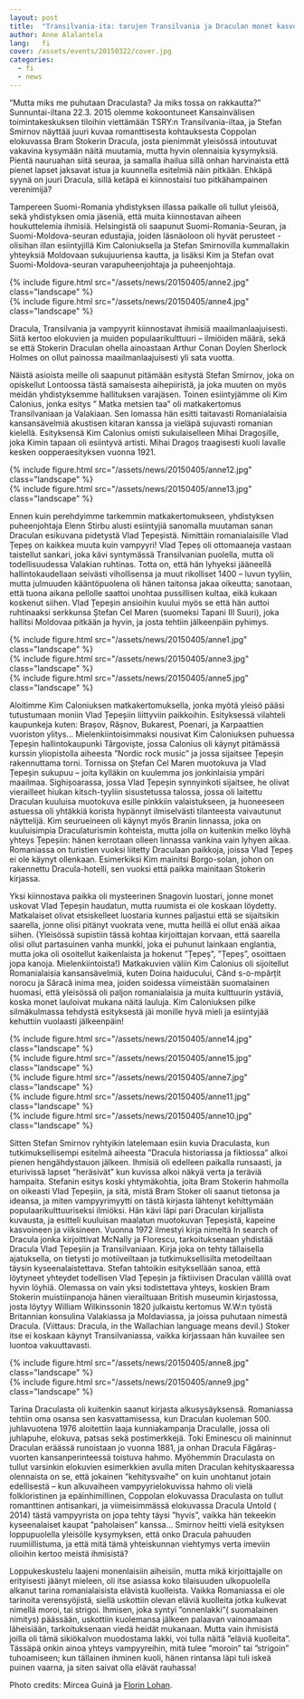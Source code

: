 ```yaml
---
layout: post
title:  "Transilvania-ita: tarujen Transilvania ja Draculan monet kasvot"
author: Anne Alalantela
lang:   fi
cover: /assets/events/20150322/cover.jpg
categories:
  - fi
  - news
---
```


”Mutta miks me puhutaan Draculasta? Ja miks tossa on rakkautta?” Sunnuntai-iltana  22.3. 2015  olemme kokoontuneet Kansainvälisen toimintakeskuksen tiloihin viettämään TSRY:n Transilvania-iltaa,  ja Stefan Smirnov näyttää juuri kuvaa romanttisesta kohtauksesta Coppolan elokuvassa Bram Stokerin Dracula, josta pienimmät yleisössä intoutuvat vakavina kysymään näitä muutamia, mutta hyvin olennaisia kysymyksiä. Pientä nauruahan siitä seuraa, ja samalla ihailua sillä onhan harvinaista että pienet lapset jaksavat istua ja kuunnella esitelmiä näin pitkään. Ehkäpä syynä on juuri Dracula, sillä ketäpä ei kiinnostaisi tuo pitkähampainen verenimijä?

Tampereen Suomi-Romania yhdistyksen illassa paikalle oli tullut yleisöä, sekä yhdistyksen omia jäseniä, että muita kiinnostavan aiheen houkuttelemia ihmisiä. Helsingistä oli saapunut Suomi-Romania-Seuran, ja Suomi-Moldova-seuran edustajia, joiden läsnäoloon oli hyvät perusteet - olisihan illan esiintyjillä Kim Caloniuksella ja Stefan Smirnovilla kummallakin yhteyksiä Moldovaan sukujuuriensa kautta, ja lisäksi  Kim ja Stefan ovat Suomi-Moldova-seuran varapuheenjohtaja ja puheenjohtaja.

<div class="row">
  <div class="col-md-6">
  {% include figure.html src="/assets/news/20150405/anne2.jpg" class="landscape" %}
  </div>
  <div class="col-md-5">
    {% include figure.html src="/assets/news/20150405/anne4.jpg" class="landscape" %}
  </div>
</div>

Dracula, Transilvania ja vampyyrit kiinnostavat ihmisiä maailmanlaajuisesti. Siitä kertoo elokuvien ja muiden populaarikulttuuri – ilmiöiden määrä, sekä se että Stokerin Draculan ohella ainoastaan Arthur Conan Doylen Sherlock Holmes on ollut painossa maailmanlaajuisesti yli sata vuotta. 

Näistä asioista meille oli saapunut  pitämään esitystä Stefan Smirnov, joka on opiskellut Lontoossa tästä samaisesta aihepiiristä, ja joka muuten on myös meidän yhdistyksemme hallituksen varajäsen. Toinen esiintyjämme oli Kim Calonius, jonka esitys ” Matka metsien taa”  oli matkakertomus Transilvaniaan ja Valakiaan. Sen lomassa hän esitti taitavasti Romanialaisia kansansävelmiä akustisen kitaran kanssa ja vieläpä sujuvasti romanian kielellä. Esityksensä Kim Calonius omisti sukulaiselleen Mihai Dragoșille, joka Kimin tapaan oli esiintyvä artisti. Mihai Dragoș traagisesti kuoli lavalle kesken oopperaesityksen vuonna 1921. 

<div class="row">
  <div class="col-md-6">
  {% include figure.html src="/assets/news/20150405/anne12.jpg" class="landscape" %}
  </div>
  <div class="col-md-6">
    {% include figure.html src="/assets/news/20150405/anne13.jpg" class="landscape" %}
  </div>
</div>

Ennen kuin perehdyimme tarkemmin matkakertomukseen, yhdistyksen puheenjohtaja Elenn Stirbu alusti esiintyjiä sanomalla muutaman sanan Draculan esikuvana pidetystä Vlad Țepeșistä. Nimittäin romanialaisille Vlad Țepeș on kaikkea muuta kuin vampyyri! Vlad Țepeș oli ottomaaneja vastaan taistellut sankari, joka kävi syntymässä Transilvanian puolella, mutta oli todellisuudessa Valakian ruhtinas. Totta on, että hän lyhyeksi jääneellä hallintokaudellaan seivästi vihollisensa ja muut rikolliset 1400 – luvun tyyliin, mutta julmuuden kääntöpuolena oli hänen taitonsa jakaa oikeutta; sanotaan, että tuona aikana  pellolle saattoi unohtaa pussillisen kultaa, eikä kukaan koskenut siihen. Vlad Țepeșin ansioihin kuului myös se että hän auttoi ruhtinaaksi serkkunsa Ștefan Cel Maren (suomeksi Tapani III Suuri), joka hallitsi Moldovaa pitkään ja hyvin, ja josta tehtiin jälkeenpäin pyhimys.

<div class="row">
  <div class="col-md-4">
  {% include figure.html src="/assets/news/20150405/anne1.jpg" class="landscape" %}
  </div>
  <div class="col-md-4">
    {% include figure.html src="/assets/news/20150405/anne3.jpg" class="landscape" %}
  </div>
  <div class="col-md-4">
    {% include figure.html src="/assets/news/20150405/anne5.jpg" class="landscape" %}
  </div>
</div>

Aloitimme Kim Caloniuksen matkakertomuksella, jonka myötä yleisö pääsi tutustumaan moniin Vlad Țepeșiin liittyviin paikkoihin. Esityksessä vilahteli kaupunkeja kuten: Brașov, Râșnov, Bukarest, Poenari, ja Karpaattien vuoriston ylitys... Mielenkiintoisimmaksi nousivat Kim Caloniuksen puhuessa Țepeșin hallintokaupunki Târgoviște, jossa Calonius oli käynyt pitämässä kurssin yliopistolla aiheesta ”Nordic rock music” ja jossa sijaitsee Țepeșin rakennuttama torni. Tornissa on Ștefan Cel Maren muotokuva ja Vlad Țepeșin sukupuu – joita kylläkin on kuulemma jos jonkinlaisia ympäri maailmaa. Sighișoarassa, jossa Vlad Țepeșin synnyinkoti sijaitsee, he olivat vierailleet hiukan kitsch-tyyliin sisustetussa talossa, jossa oli laitettu Draculan kuuluisa muotokuva esille pinkkiin valaistukseen, ja huoneeseen astuessa oli yhtäkkiä korista hypännyt ilmiselvästi tilanteesta vaivautunut näyttelijä. Kim seurueineen oli käynyt myös Branin linnassa, joka on kuuluisimpia Draculaturismin kohteista, mutta jolla on kuitenkin melko löyhä yhteys Țepeșiin: hänen kerrotaan olleen linnassa vankina vain lyhyen aikaa. Romaniassa on turistien vuoksi liitetty Draculaan paikkoja, joissa Vlad Țepeș ei ole käynyt ollenkaan. Esimerkiksi Kim mainitsi Borgo-solan, johon on rakennettu Dracula-hotelli, sen vuoksi että paikka mainitaan Stokerin kirjassa.

Yksi kiinnostava paikka oli  mysteerinen Snagovin luostari, jonne monet uskovat Vlad Țepeșin haudatun, mutta ruumista ei ole koskaan löydetty. Matkalaiset olivat etsiskelleet luostaria kunnes paljastui että se sijaitsikin saarella, jonne olisi pitänyt vuokrata vene, mutta heillä ei ollut enää aikaa siihen. (Yleisössä supistiin tässä kohtaa kirjoittajan korvaan, että saarella olisi ollut partasuinen vanha munkki, joka ei puhunut lainkaan englantia, mutta joka oli osoitellut kaikenlaista ja hokenut ”Țepeș”, ”Țepeș”, osoittaen jopa kanoja. Mielenkiintoista!) Matkakuvien väliin Kim Calonius oli sijoitellut Romanialaisia kansansävelmiä, kuten Doina haiducului, Când s-o-mpărțit norocu ja Săracă inima mea, joiden soidessa viimeistään suomalainen huomasi, että yleisössä oli paljon romanialaisia ja muita kulttuurin ystäviä, koska monet lauloivat mukana näitä lauluja. Kim Caloniuksen pilke silmäkulmassa tehdystä esityksestä jäi monille hyvä mieli ja esiintyjää kehuttiin vuolaasti jälkeenpäin!

<div class="row">
  <div class="col-md-4">
  {% include figure.html src="/assets/news/20150405/anne14.jpg" class="landscape" %}
  </div>
  <div class="col-md-4">
    {% include figure.html src="/assets/news/20150405/anne15.jpg" class="landscape" %}
  </div>
  <div class="col-md-4">
    {% include figure.html src="/assets/news/20150405/anne7.jpg" class="landscape" %}
  </div>
 <div class="col-md-2">
  </div>
  <div class="col-md-4">
    {% include figure.html src="/assets/news/20150405/anne11.jpg" class="landscape" %}
  </div>
  <div class="col-md-4">
    {% include figure.html src="/assets/news/20150405/anne10.jpg" class="landscape" %}
  </div>
</div>

Sitten Stefan Smirnov ryhtyikin latelemaan esiin kuvia Draculasta, kun tutkimuksellisempi esitelmä aiheesta ”Dracula historiassa ja fiktiossa” alkoi pienen hengähdystauon jälkeen. Ihmisiä oli edelleen paikalla runsaasti, ja eturivissä lapset ”heräsivät” kun kuvissa alkoi näkyä verta ja teräviä hampaita. Stefanin esitys koski yhtymäkohtia, joita Bram Stokerin hahmolla on oikeasti Vlad Țepeșiin, ja sitä, mistä Bram Stoker oli saanut tietonsa ja ideansa, ja miten vampyyrimyytti on tästä kirjasta lähtenyt kehittymään populaarikulttuuriseksi ilmiöksi. Hän kävi läpi pari Draculan kirjallista kuvausta, ja esitteli kuuluisan maalatun muotokuvan Țepeșistä, kapeine kasvoineen ja viiksineen. Vuonna 1972 ilmestyi kirja nimeltä In search of Dracula jonka kirjoittivat McNally ja Florescu, tarkoituksenaan yhdistää Dracula Vlad Țepeșiin ja Transilvaniaan. Kirja joka on tehty tällaisella ajatuksella, on tietysti  jo motiiveiltaan ja tutkimuksellisilta metodeiltaan täysin kyseenalaistettava. Stefan tahtoikin esityksellään sanoa, että löytyneet yhteydet todellisen Vlad Țepeșin ja fiktiivisen Draculan välillä ovat hyvin löyhiä. Olemassa on vain yksi todistettava yhteys, koskien Bram Stokerin muistiinpanoja hänen vierailtuaan British museumin kirjastossa, josta löytyy William Wilkinssonin 1820 julkaistu kertomus W.W:n työstä Britannian konsulina Valakiassa ja Moldaviassa,  ja joissa puhutaan nimestä Dracula. (Viittaus: Dracula, in the Wallachian language means devil.) Stoker itse ei koskaan käynyt Transilvaniassa, vaikka kirjassaan hän kuvailee sen luontoa vakuuttavasti.

<div class="row">
  <div class="col-md-6">
  {% include figure.html src="/assets/news/20150405/anne8.jpg" class="landscape" %}
  </div>
  <div class="col-md-6">
    {% include figure.html src="/assets/news/20150405/anne9.jpg" class="landscape" %}
  </div>
</div>

Tarina Draculasta oli kuitenkin saanut kirjasta alkusysäyksensä. Romaniassa tehtiin oma osansa sen kasvattamisessa, kun Draculan kuoleman 500. juhlavuotena 1976 aloitettiin laaja kunniakampanja Draculalle, jossa oli juhlapuhe, elokuva, patsas sekä postimerkkejä. Toki Eminescu oli maininnut Draculan eräässä runoistaan jo vuonna 1881, ja onhan Dracula Făgăraș-vuorten kansanperinteessä toistuva hahmo. Myöhemmin Draculasta on tullut varsinkin elokuvien esimerkkien avulla miten Draculan kehityskaaressa olennaista on se, että jokainen ”kehitysvaihe” on kuin unohtanut jotain edellisestä – kun alkuvaiheen vampyyrielokuvissa hahmo oli vielä folkloristinen ja epäinhimillinen, Coppolan elokuvassa Draculasta on tullut romanttinen antisankari, ja viimeisimmässä elokuvassa Dracula Untold ( 2014) tästä vampyyrista on jopa tehty täysi ”hyvis”, vaikka hän tekeekin kyseenalaiset kaupat ”paholaisen” kanssa… Smirnov heitti vielä esityksen loppupuolella yleisölle kysymyksen, että onko Dracula pahuuden ruumiillistuma, ja että mitä tämä yhteiskunnan viehtymys verta imeviin olioihin kertoo meistä ihmisistä? 

Loppukeskustelu laajeni monenlaisiin aiheisiin, mutta mikä kirjoittajalle on erityisesti jäänyt mieleen, oli itse asiassa koko tilaisuuden ulkopuolella alkanut tarina romanialaisista elävistä kuolleista. Vaikka Romaniassa ei ole tarinoita verensyöjistä, siellä uskottiin olevan eläviä kuolleita jotka kulkevat nimellä moroi, tai strigoi. Ihmisen, joka syntyi ”onnenlakki”( suomalainen nimitys) päässään, uskottiin kuolemansa jälkeen palaavan vainoamaan läheisiään, tarkoituksenaan viedä heidät mukanaan. Mutta vain ihmisistä joilla oli tämä sikiökalvon muodostama lakki, voi tulla näitä ”eläviä kuolleita”. Tässäpä onkin ainoa yhteys vampyyreihin, mitä tulee ”moroin” tai ”strigoin” tuhoamiseen; kun tällainen ihminen kuoli, hänen rintansa läpi tuli iskeä puinen vaarna, ja siten saivat olla elävät rauhassa!

Photo credits: Mircea Guină ja [Florin Lohan](http://www.photostovis.com).